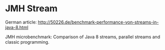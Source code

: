 JMH Stream
=
German article: http://50226.de/benchmark-performance-von-streams-in-java-8.html

JMH microbenchmark: Comparison of Java 8 streams, parallel streams and classic programming.
